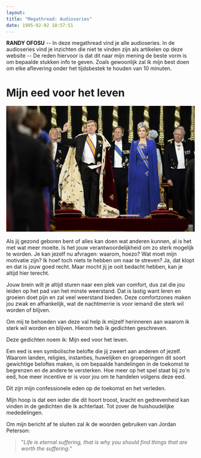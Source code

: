```yaml
---
layout: 
title: "Megathread: Audioseries"
date: 1995-02-02 18:57:51
---
```


**RANDY OFOSU** -- In deze megathread vind je alle audioseries. In de audioseries vind je inzichten die niet te vinden zijn als artikelen op deze website -- De reden hiervoor is dat dit naar mijn mening de beste vorm is om bepaalde stukken info te geven. Zoals gewoonlijk zal ik mijn best doen om elke aflevering onder het tijdsbestek te houden van 10 minuten. 

# Mijn eed voor het leven

<img src="/assets/img/Oath.jpg" title="De koningseed" alt="Een afbeelding van de eed van Willem-Alexander">

Als jij gezond geboren bent of alles kan doen wat anderen kunnen, al is het met wat meer moeite. Is het jouw verantwoordelijkheid om zo sterk mogelijk te worden. Je kan jezelf nu afvragen: waarom, hoezo? Wat moet mijn motivatie zijn? Ik hoef toch niets te hebben om naar te streven? Ja, dat klopt en dat is jouw goed recht. Maar mocht jij je ooit bedacht hebben, kan je altijd hier terecht.

Jouw brein wilt je altijd sturen naar een plek van comfort, dus zal die jou leiden op het pad van het minste weerstand. Dat is lastig want leren en groeien doet pijn en zal veel weerstand bieden. Deze comfortzones maken jou zwak en afhankelijk, wat de nachtmerrie is voor iemand die sterk wil worden of blijven. 

Om mij te behoeden van deze val help ik mijzelf herinneren aan waarom ik sterk wil worden en blijven. Hierom heb ik gedichten geschreven. 

Deze gedichten noem ik: Mijn eed voor het leven.

Een eed is een symbolische belofte die jij zweert aan anderen of jezelf. Waarom landen, religies, instanties, huwelijken en groeperingen dit soort gewichtige beloftes maken, is om bepaalde handelingen in de toekomst te begrenzen en de andere te versterken. Hoe meer op het spel staat bij zo'n eed, hoe meer incentive er is voor jou om te handelen volgens deze eed.

Dit zijn mijn confessionele eden op de toekomst en het verleden. 

Mijn hoop is dat een ieder die dit hoort troost, kracht en gedrevenheid kan vinden in de gedichten die ik achterlaat. 
Tot zover de huishoudelijke mededelingen.

Om mijn bericht af te sluiten zal ik de woorden gebruiken van Jordan Peterson:

>"*Life is eternal suffering, that is why you should find things that are worth the suffering.*"